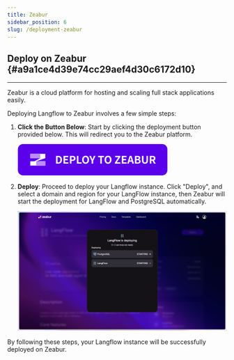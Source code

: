 ```yaml
---
title: Zeabur
sidebar_position: 6
slug: /deployment-zeabur
---
```


## Deploy on Zeabur {#a9a1ce4d39e74cc29aef4d30c6172d10}

---

Zeabur is a cloud platform for hosting and scaling full stack applications easily.

Deploying Langflow to Zeabur involves a few simple steps:

1. **Click the Button Below**: Start by clicking the deployment button provided below. This will redirect you to the Zeabur platform.

   [![Deploy on Zeabur](./zeabur-deploy.svg)](https://zeabur.com/templates/8Q8LIU)

2. **Deploy**: Proceed to deploy your Langflow instance. Click "Deploy", and select a domain and region for your LangFlow instance, then Zeabur will start the deployment for LangFlow and PostgreSQL automatically.

   ![](./zeabur-deploying.png)

By following these steps, your Langflow instance will be successfully deployed on Zeabur.
